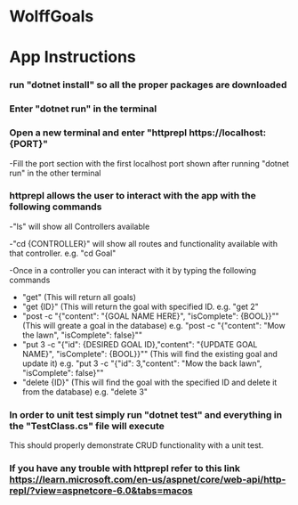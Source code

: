# WolffGoals

# App Instructions

### run "dotnet install" so all the proper packages are downloaded

### Enter "dotnet run" in the terminal

### Open a new terminal and enter "httprepl https://localhost:{PORT}"
-Fill the port section with the first localhost port shown after running "dotnet run" in the other terminal

### httprepl allows the user to interact with the app with the following commands
-"ls" will show all Controllers available

-"cd {CONTROLLER}" will show all routes and functionality available with that controller. e.g. "cd Goal"

-Once in a controller you can interact with it by typing the following commands
* "get" (This will return all goals)
* "get {ID}" (This will return the goal with specified ID. e.g. "get 2"
* "post -c "{"content": "{GOAL NAME HERE}", "isComplete": {BOOL}}"" (This will greate a goal in the database) e.g. "post -c "{"content": "Mow the lawn", "isComplete": false}""
* "put 3 -c "{"id": {DESIRED GOAL ID},"content": "{UPDATE GOAL NAME}", "isComplete": {BOOL}}"" (This will find the existing goal and update it) e.g. "put 3 -c "{"id": 3,"content": "Mow the back lawn", "isComplete": false}""
* "delete {ID}" (This will find the goal with the specified ID and delete it from the database) e.g. "delete 3"

### In order to unit test simply run "dotnet test" and everything in the "TestClass.cs" file will execute

This should properly demonstrate CRUD functionality with a unit test.

### If you have any trouble with httprepl refer to this link https://learn.microsoft.com/en-us/aspnet/core/web-api/http-repl/?view=aspnetcore-6.0&tabs=macos
